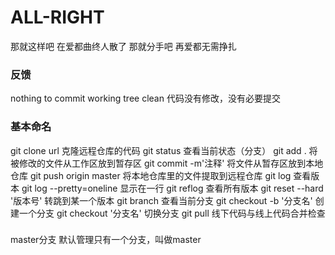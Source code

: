 # ALL-RIGHT
那就这样吧
在爱都曲终人散了
那就分手吧
再爱都无需挣扎



###  反馈
nothing to commit   working tree clean   代码没有修改，没有必要提交


### 基本命名
git clone url 克隆远程仓库的代码
git status  查看当前状态（分支）
git add .  将被修改的文件从工作区放到暂存区
git commit -m'注释'    将文件从暂存区放到本地仓库
git push origin master  将本地仓库里的文件提取到远程仓库
git log  查看版本
git log --pretty=oneline  显示在一行
git reflog  查看所有版本
git reset --hard '版本号'  转跳到某一个版本
git branch 查看当前分支
git checkout -b '分支名'  创建一个分支
git checkout '分支名'   切换分支
git pull 线下代码与线上代码合并检查


###
master分支
默认管理只有一个分支，叫做master